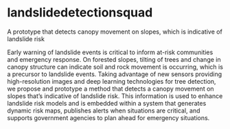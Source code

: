 # landslidedetectionsquad
A prototype that detects canopy movement on slopes, which is indicative of landslide risk

Early warning of landslide events is critical to inform at-risk communities and emergency response. On forested slopes, tilting of trees and change in canopy structure can indicate soil and rock movement is occurring, which is a precursor to landslide events. Taking advantage of new sensors providing high-resolution images and deep learning technologies for tree detection, we propose and prototype a method that detects a canopy movement on slopes that’s indicative of landslide risk. This information is used to enhance landslide risk models and is embedded within a system that generates dynamic risk maps, publishes alerts when situations are critical, and supports government agencies to plan ahead for emergency situations.
